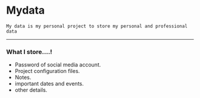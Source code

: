 # Mydata
    My data is my personal project to store my personal and professional data

---

### What I store....!

- Password of social media account.
- Project configuration files.
- Notes.
- important dates and events.
- other details. 